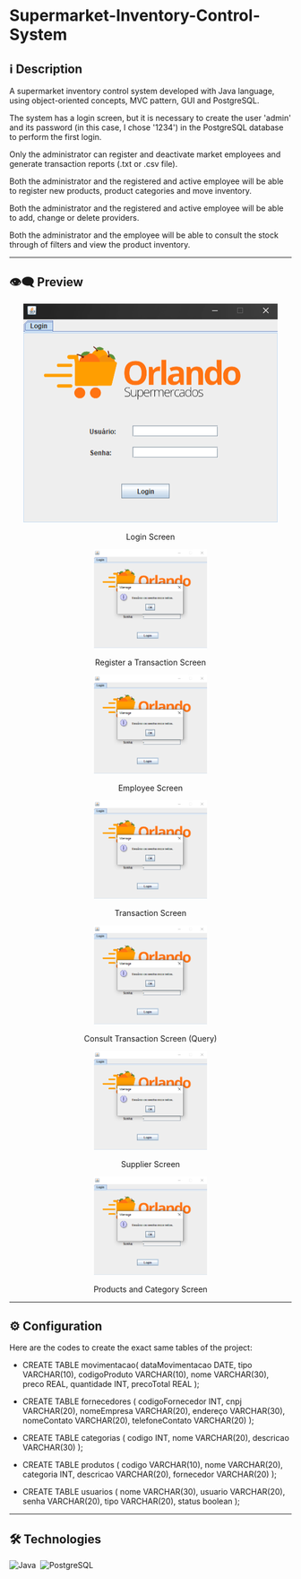 # Supermarket-Inventory-Control-System

## ℹ️ Description

A supermarket inventory control system developed with Java language, using object-oriented concepts, MVC pattern, GUI and PostgreSQL.

The system has a login screen, but it is necessary to create the user 'admin' and its password (in this case, I chose '1234') in the PostgreSQL database to perform the first login.

Only the administrator can register and deactivate market employees and generate transaction reports (.txt or .csv file).

Both the administrator and the registered and active employee will be able to
register new products, product categories and move inventory.

Both the administrator and the registered and active employee will be able to
add, change or delete providers.

Both the administrator and the employee will be able to consult the stock through
of filters and view the product inventory.

---

## 👁️‍🗨️ Preview
<p align="center" >
  <img width="90%" src="/repository-imgs/img01.png" />
</p>
<p align="center">
Login Screen
</p>
<p align="center" >
  <img width="40%" src="/repository-imgs/img02.png" />
</p>
<p align="center">
Register a Transaction Screen
</p>
<p align="center" >
  <img width="40%" src="/repository-imgs/img02.png" />
</p>
<p align="center">
Employee Screen
</p>
<p align="center" >
  <img width="40%" src="/repository-imgs/img02.png" />
</p>
<p align="center">
Transaction Screen
</p>
<p align="center" >
  <img width="40%" src="/repository-imgs/img02.png" />
</p>
<p align="center">
Consult Transaction Screen (Query)
</p>
<p align="center" >
  <img width="40%" src="/repository-imgs/img02.png" />
</p>
<p align="center">
Supplier Screen
</p>
<p align="center" >
  <img width="40%" src="/repository-imgs/img02.png" />
</p>
<p align="center">
Products and Category Screen
</p>


---

## ⚙️ **Configuration**

Here are the codes to create the exact same tables of the project:

* CREATE TABLE movimentacao(
dataMovimentacao DATE,
tipo VARCHAR(10),
codigoProduto VARCHAR(10),
nome VARCHAR(30),
preco REAL,
quantidade INT,
precoTotal REAL
);

* CREATE TABLE fornecedores (
codigoFornecedor INT,
cnpj VARCHAR(20),
nomeEmpresa VARCHAR(20),
endereço VARCHAR(30),
nomeContato VARCHAR(20),
telefoneContato VARCHAR(20)
);

* CREATE TABLE categorias (
codigo INT,
nome VARCHAR(20),
descricao VARCHAR(30)
);

* CREATE TABLE produtos (
codigo VARCHAR(10),
nome VARCHAR(20),
categoria INT,
descricao VARCHAR(20),
fornecedor VARCHAR(20)
);

* CREATE TABLE usuarios (
nome VARCHAR(30),
usuario VARCHAR(20),
senha VARCHAR(20),
tipo VARCHAR(20),
status boolean
);

---

## 🛠️ **Technologies**

![Java](https://img.shields.io/badge/-Java-05122A?style=flat&logo=Java)&nbsp;
![PostgreSQL](https://img.shields.io/badge/-PostgreSQL-05122A?style=flat&logo=PostgreSQL&logoColor=1572B6)&nbsp;
